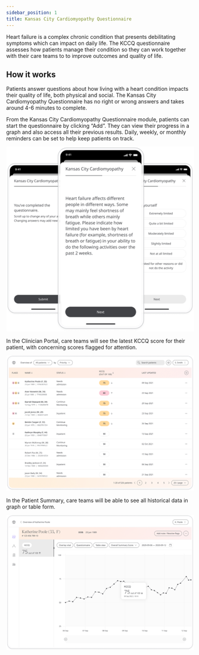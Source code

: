 ```yaml
---
sidebar_position: 1
title: Kansas City Cardiomyopathy Questionnaire
---
```


Heart failure is a complex chronic condition that presents debilitating symptoms which can impact on daily life. The KCCQ questionnaire assesses how patients manage their condition so they can work together with their care teams to to improve outcomes and quality of life.

## How it works

Patients answer questions about how living with a heart condition impacts their quality of life, both physical and social. The Kansas City Cardiomyopathy Questionnaire has no right or wrong answers and takes around 4-6 minutes to complete.

From the Kansas City Cardiomyopathy Questionnaire module, patients can start the questionnaire by clicking “Add”. They can view their progress in a graph and also access all their previous results. Daily, weekly, or monthly reminders can be set to help keep patients on track.

![Kansas City Cardiomyopathy Questionnaire in the Huma App](./assets/kccq.png)

In the Clinician Portal, care teams will see the latest KCCQ score for their patient, with concerning scores flagged for attention.

![Kansas City Cardiomyopathy Questionnaire in the Clinician Portal](./assets/cp-patient-list-kccq.png)

In the Patient Summary, care teams will be able to see all historical data in graph or table form.

![Kansas City Cardiomyopathy Questionnaire in the Clinician Portal](./assets/cp-module-details-kccq.png)
